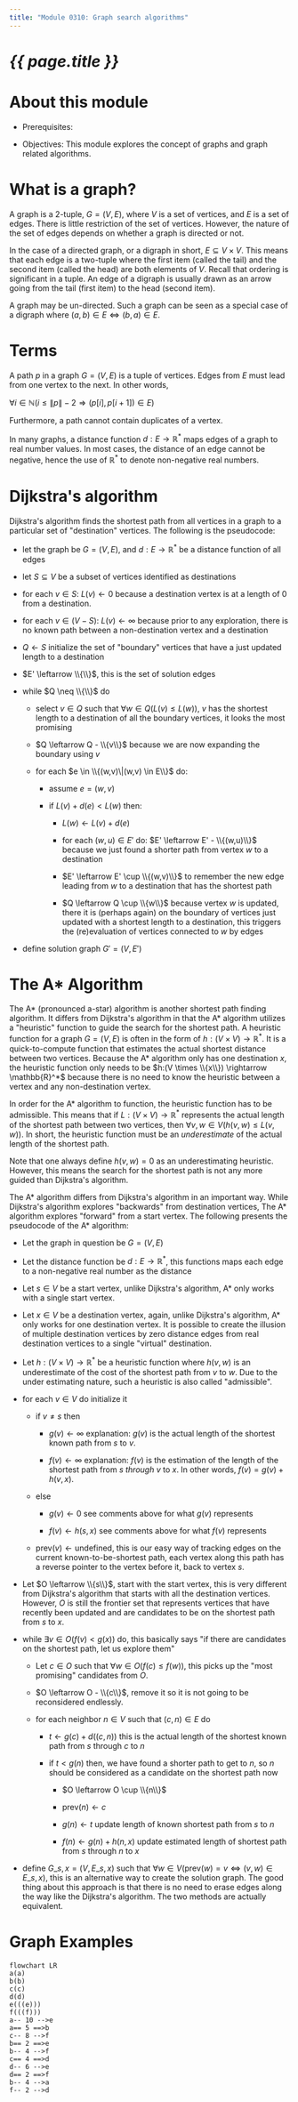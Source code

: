 ```yaml
---
title: "Module 0310: Graph search algorithms"
---
```


# _{{ page.title }}_

# About this module

-   Prerequisites:

-   Objectives: This module explores the concept of graphs and graph
    related algorithms.

# What is a graph?

A graph is a 2-tuple, $G=(V,E)$, where $V$ is a set of vertices, and $E$
is a set of edges. There is little restriction of the set of vertices.
However, the nature of the set of edges depends on whether a graph is
directed or not.

In the case of a directed graph, or a digraph in short,
$E\subseteq V \times V$. This means that each edge is a two-tuple where
the first item (called the tail) and the second item (called the head)
are both elements of $V$. Recall that ordering is significant in a
tuple. An edge of a digraph is usually drawn as an arrow going from the
tail (first item) to the head (second item).

A graph may be un-directed. Such a graph can be seen as a special case
of a digraph where $(a,b)\in E \Leftrightarrow (b,a) \in E$.

# Terms

A path $p$ in a graph $G=(V,E)$ is a tuple of vertices. Edges from $E$
must lead from one vertex to the next. In other words,

$\forall i \in \mathbb{N}(i \le \|p\|-2 \Rightarrow (p[i],p[i+1]) \in E)$

Furthermore, a path cannot contain duplicates of a vertex.

In many graphs, a distance function $d:E \rightarrow \mathbb{R}^*$ maps
edges of a graph to real number values. In most cases, the distance of
an edge cannot be negative, hence the use of $\mathbb{R}^*$ to denote
non-negative real numbers.

# Dijkstra's algorithm

Dijkstra's algorithm finds the shortest path from all vertices in a
graph to a particular set of "destination" vertices. The following is
the pseudocode:

-   let the graph be $G=(V,E)$, and $d:E \rightarrow \mathbb{R}^*$ be a
    distance function of all edges

-   let $S \subseteq V$ be a subset of vertices identified as
    destinations

-   for each $v \in S$: $L(v) \leftarrow 0$ because a destination vertex
    is at a length of 0 from a destination.

-   for each $v \in (V-S)$: $L(v) \leftarrow \infty$ because prior to
    any exploration, there is no known path between a non-destination
    vertex and a destination

-   $Q \leftarrow S$ initialize the set of "boundary" vertices that have
    a just updated length to a destination

-   $E' \leftarrow \\{\\}$, this is the set of solution edges

-   while $Q \neq \\{\\}$ do

    -   select $v \in Q$ such that $\forall w \in Q(L(v) \le L(w))$, $v$
        has the shortest length to a destination of all the boundary
        vertices, it looks the most promising

    -   $Q \leftarrow Q - \\{v\\}$ because we are now expanding the
        boundary using $v$

    -   for each $e \in \\{(w,v)\|(w,v) \in E\\}$ do:

        -   assume $e = (w,v)$

        -   if $L(v)+d(e) < L(w)$ then:

            -   $L(w) \leftarrow L(v)+d(e)$

            -   for each $(w,u) \in E'$ do:
                $E' \leftarrow E' - \\{(w,u)\\}$ because we just found a
                shorter path from vertex $w$ to a destination

            -   $E' \leftarrow E' \cup \\{(w,v)\\}$ to remember the new
                edge leading from $w$ to a destination that has the
                shortest path

            -   $Q \leftarrow Q \cup \\{w\\}$ because vertex $w$ is
                updated, there it is (perhaps again) on the boundary of
                vertices just updated with a shortest length to a
                destination, this triggers the (re)evaluation of
                vertices connected to $w$ by edges

-   define solution graph $G' = (V, E')$

# The A\* Algorithm

The A\* (pronounced a-star) algorithm is another shortest path finding
algorithm. It differs from Dijkstra's algorithm in that the A\*
algorithm utilizes a "heuristic" function to guide the search for the
shortest path. A heuristic function for a graph $G=(V,E)$ is often in
the form of $h:(V\times V)\rightarrow
  \mathbb{R}^*$. It is a quick-to-compute function that estimates the
actual shortest distance between two vertices. Because the A\* algorithm
only has one destination $x$, the heuristic function only needs to be
$h:(V \times \\{x\\}) \rightarrow \mathbb{R}^*$ because there is no need
to know the heuristic between a vertex and any non-destination vertex.

In order for the A\* algorithm to function, the heuristic function has
to be admissible. This means that if
$L:(V \times V)\rightarrow \mathbb{R}^*$ represents the actual length of
the shortest path between two vertices, then
$\forall v,w\in V(h(v,w) \leq L(v,w))$. In short, the heuristic function
must be an *underestimate* of the actual length of the shortest path.

Note that one always define $h(v,w)=0$ as an underestimating heuristic.
However, this means the search for the shortest path is not any more
guided than Dijkstra's algorithm.

The A\* algorithm differs from Dijkstra's algorithm in an important way.
While Dijkstra's algorithm explores "backwards" from destination
vertices, The A\* algorithm explores "forward" from a start vertex. The
following presents the pseudocode of the A\* algorithm:

-   Let the graph in question be $G=(V,E)$

-   Let the distance function be $d:E \rightarrow \mathbb{R}^*$, this
    functions maps each edge to a non-negative real number as the
    distance

-   Let $s \in V$ be a start vertex, unlike Dijkstra's algorithm, A\*
    only works with a single start vertex.

-   Let $x \in V$ be a destination vertex, again, unlike Dijkstra's
    algorithm, A\* only works for one destination vertex. It is possible
    to create the illusion of multiple destination vertices by zero
    distance edges from real destination vertices to a single "virtual"
    destination.

-   Let $h:(V \times V) \rightarrow \mathbb{R}^*$ be a heuristic
    function where $h(v,w)$ is an underestimate of the cost of the
    shortest path from $v$ to $w$. Due to the under estimating nature,
    such a heuristic is also called "admissible".

-   for each $v \in V$ do initialize it

    -   if $v \neq s$ then

        -   $g(v) \leftarrow \infty$ explanation: $g(v)$ is the actual
            length of the shortest known path from $s$ to $v$.

        -   $f(v) \leftarrow \infty$ explanation: $f(v)$ is the
            estimation of the length of the shortest path from $s$
            *through* $v$ to $x$. In other words, $f(v)=g(v)+h(v,x)$.

    -   else

        -   $g(v) \leftarrow 0$ see comments above for what $g(v)$
            represents

        -   $f(v) \leftarrow h(s,x)$ see comments above for what $f(v)$
            represents

    -   $\mathrm{prev}(v) \leftarrow \mathrm{undefined}$, this is our
        easy way of tracking edges on the current known-to-be-shortest
        path, each vertex along this path has a reverse pointer to the
        vertex before it, back to vertex $s$.

-   Let $O \leftarrow \\{s\\}$, start with the start vertex, this is very
    different from Dijkstra's algorithm that starts with all the
    destination vertices. However, $O$ is still the frontier set that
    represents vertices that have recently been updated and are
    candidates to be on the shortest path from $s$ to $x$.

-   while $\exists v \in O(f(v) < g(x))$ do, this basically says "if
    there are candidates on the shortest path, let us explore them"

    -   Let $c \in O$ such that $\forall w \in O(f(c) \le f(w))$, this
        picks up the "most promising" candidates from $O$.

    -   $O \leftarrow O - \\{c\\}$, remove it so it is not going to be
        reconsidered endlessly.

    -   for each neighbor $n \in V$ such that $(c, n) \in E$ do

        -   $t \leftarrow g(c)+d((c,n))$ this is the actual length of
            the shortest known path from $s$ through $c$ to $n$

        -   if $t < g(n)$ then, we have found a shorter path to get to
            $n$, so $n$ should be considered as a candidate on the
            shortest path now

            -   $O \leftarrow O \cup \\{n\\}$

            -   $\mathrm{prev}(n) \leftarrow c$

            -   $g(n) \leftarrow t$ update length of known shortest path
                from $s$ to $n$

            -   $f(n) \leftarrow g(n)+h(n,x)$ update estimated length of
                shortest path from $s$ through $n$ to $x$

-   define $G\_{s,x}=(V,E\_{s,x})$ such that
    $\forall w \in V(\mathrm{prev}(w)=v \Leftrightarrow (v,w) \in E\_{s,x})$,
    this is an alternative way to create the solution graph. The good
    thing about this approach is that there is no need to erase edges
    along the way like the Dijkstra's algorithm. The two methods are
    actually equivalent.

# Graph Examples
```mermaid
flowchart LR
a(a)
b(b)
c(c)
d(d)
e(((e)))
f(((f)))
a-- 10 -->e
a== 5 ==>b
c-- 8 -->f
b== 2 ==>e
b-- 4 -->f
c== 4 ==>d
d-- 6 -->e
d== 2 ==>f
b-- 4 -->a
f-- 2 -->d
```
